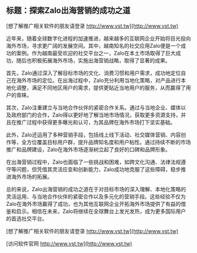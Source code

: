 ## **标题：探索Zalo出海营销的成功之道**

[想了解推广相关软件的朋友请登录 http://www.vst.tw](http://www.vst.tw)

近年来，随着全球数字化进程的加速推进，越来越多的互联网企业开始将目光投向海外市场，寻求更广阔的发展空间。其中，越南知名的社交应用Zalo便是一个成功的案例。作为越南最受欢迎的社交平台之一，Zalo在本土市场取得了巨大成功，随后也积极拓展海外市场，实施出海营销战略，取得了显著的成果。

首先，Zalo通过深入了解目标市场的文化、消费习惯和用户需求，成功地定位自己在海外市场的定位。在出海过程中，Zalo充分利用当地化策略，对产品进行本地化调整，满足不同地区用户的需求，提供更贴近当地用户的服务，从而赢得了用户的青睐。

其次，Zalo注重建立与当地合作伙伴的紧密合作关系。通过与当地企业、媒体以及政府部门的合作，Zalo得以更好地了解当地市场情况，获取更多资源支持，并且在推广过程中获得更多曝光和认可，为其品牌在海外市场打下坚实基础。

此外，Zalo还运用了多种营销手段，包括线上线下活动、社交媒体营销、内容创作等，全方位覆盖目标用户群，提升品牌知名度和用户粘性。通过持续不断的市场推广和品牌建设，Zalo在海外市场逐渐树立起了良好的口碑和品牌形象。

在出海营销过程中，Zalo也面临了一些挑战和困难，如跨文化沟通、法律法规遵守等问题，但凭借其灵活应变和创新能力，Zalo成功地克服了这些障碍，稳步推进海外市场的拓展。

总的来说，Zalo出海营销的成功之道在于对目标市场的深入理解、本地化策略的灵活运用、与当地合作伙伴的紧密合作以及多元化的营销手段。这些经验不仅为Zalo在海外市场赢得了成功，也为其他互联网企业开拓海外市场提供了有益的借鉴和启示。相信在未来，Zalo将继续在全球舞台上发光发热，成为更多国际用户的首选社交平台。

[想了解推广相关软件的朋友请登录 http://www.vst.tw](http://www.vst.tw)


[访问软件官网 http://www.vst.tw](http://www.vst.tw)

